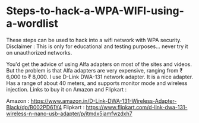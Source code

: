 # Steps-to-hack-a-WPA-WIFI-using-a-wordlist
These steps can be used to hack into a wifi network with WPA security. Disclaimer : This is only for educational and testing purposes... never try it on unauthorized networks.

You'd get the advice of using Alfa adapters on most of the sites and videos. But the problem is that Alfa adapters are very expensive, ranging from ₹ 6,000 to ₹ 8,000. I use D-Link DWA-131 network adapter. It is a nice adapter. Has a range of about 40 meters, and supports monitor mode and wireless injection. Links to buy it on Amazon and Flipkart : 

Amazon : https://www.amazon.in/D-Link-DWA-131-Wireless-Adapter-Black/dp/B002PD61Y4
Flipkart : https://www.flipkart.com/d-link-dwa-131-wireless-n-nano-usb-adapter/p/itmdx5jamfwzdxh7
